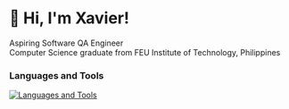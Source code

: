  # 👋 Hi, I'm Xavier! 
  Aspiring Software QA Engineer <br/>
  Computer Science graduate from FEU Institute of Technology, Philippines<br/>
 ### Languages and Tools 
[![Languages and Tools](https://skillicons.dev/icons?i=html,css,js,py,pycharm,vscode,selenium,jenkins)](https://skillicons.dev)

<!--
**rxavierremo/rxavierremo** is a ✨ _special_ ✨ repository because its `README.md` (this file) appears on your GitHub profile.

Here are some ideas to get you started:

- 🔭 I’m currently working on ...
- 🌱 I’m currently learning ...
- 👯 I’m looking to collaborate on ...
- 🤔 I’m looking for help with ...
- 💬 Ask me about ...
- 📫 How to reach me: ...
- 😄 Pronouns: ...
- ⚡ Fun fact: ...
-->
